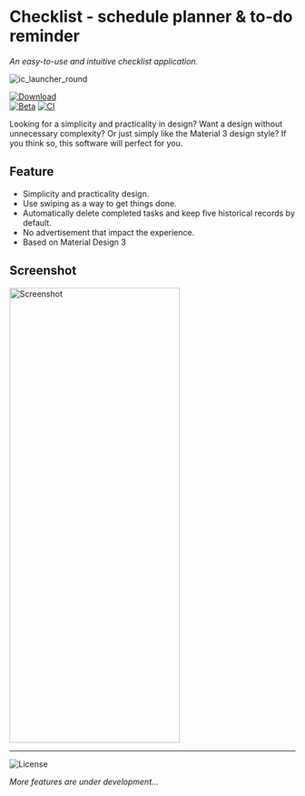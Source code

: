 # Checklist - schedule planner & to-do reminder

*An easy-to-use and intuitive checklist application.*

![ic_launcher_round](https://github.com/Z-Siqi/Checklist/assets/77391690/e2fa56f6-a865-430d-ae71-10c5c6796211)

[![Download](https://img.shields.io/github/v/tag/Z-Siqi/Checklist?label=Release&color=green)](https://github.com/Z-Siqi/Checklist/releases)
</br>
[![Beta](https://img.shields.io/badge/Download-blue?label=Beta)](https://github.com/Z-Siqi/Checklist/raw/master/app/release/app-release.apk)
[![CI](https://img.shields.io/github/actions/workflow/status/Z-Siqi/Checklist/android.yml?logoColor=sienna&label=CI%20builds&labelColor=sienna&color=seagreen)](https://github.com/Z-Siqi/Checklist/actions/workflows/android.yml)

Looking for a simplicity and practicality in design? Want a design without unnecessary complexity? Or just simply like the Material 3 design style? If you think so, this software will perfect for you.

## Feature
* Simplicity and practicality design.
* Use swiping as a way to get things done.
* Automatically delete completed tasks and keep five historical records by default.
* No advertisement that impact the experience.
* Based on Material Design 3

## Screenshot
<img width="300" height="800" alt="Screenshot" src="https://github.com/user-attachments/assets/db4db541-5610-4dd2-914c-2be3eb71f145" />


***

![License](https://img.shields.io/github/license/Z-Siqi/Checklist)

*More features are under development...*
